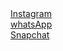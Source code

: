 <!DOCTYPE html>
<html lang="en">
<head>
    <meta charset="UTF-8">
    <meta name="viewport" content="width=device-width, initial-scale=1.0">
    <title>Document</title>
</head>
<body>
    <div> </div><a target="_blank" href="https://Instagram.com">Instagram</a></div>
    <div> </div><a target="_blank" href="https://whatsApp.com">whatsApp</a></div>
    <div> </div><a target="_blank" href="https://Snapchat.com">Snapchat</a></div>
</body>
</html>
